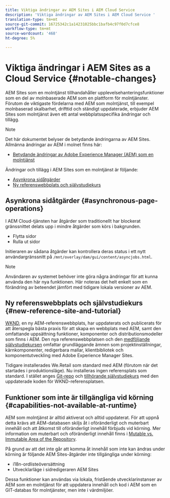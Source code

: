 ```yaml
---
title: Viktiga ändringar av AEM Sites i AEM Cloud Service
description: 'Viktiga ändringar av AEM Sites i AEM Cloud Service '
translation-type: tm+mt
source-git-commit: 16725342c1a14231025bbc1bafb4c97f0d7cfce8
workflow-type: tm+mt
source-wordcount: '468'
ht-degree: 5%

---
```



# Viktiga ändringar i AEM Sites as a Cloud Service {#notable-changes}

AEM Sites som en molntjänst tillhandahåller upplevelsehanteringsfunktioner som en del av molnbaserade AEM som en plattform för molntjänster. Förutom de viktigaste fördelarna med AEM som molntjänst, till exempel molnbaserad skalbarhet, drifttid och ständigt uppdaterade, erbjuder AEM Sites som molntjänst även ett antal webbplatsspecifika ändringar och tillägg.

>[!NOTE]
>Det här dokumentet belyser de betydande ändringarna av AEM Sites. Allmänna ändringar av AEM i molnet finns här:
>
>* [Betydande ändringar av Adobe Experience Manager (AEM) som en molntjänst](/help/release-notes/aem-cloud-changes.md)


Ändringar och tillägg i AEM Sites som en molntjänst är följande:

* [Asynkrona sidåtgärder](#asynchronous-page-operations)
* [Ny referenswebbplats och självstudiekurs](#new-reference-site-and-tutorial)

## Asynkrona sidåtgärder {#asynchronous-page-operations}

I AEM Cloud-tjänsten har åtgärder som traditionellt har blockerat gränssnittet delats upp i mindre åtgärder som körs i bakgrunden.

* Flytta sidor
* Rulla ut sidor

Initieraren av sådana åtgärder kan kontrollera deras status i ett nytt användargränssnitt på `/mnt/overlay/dam/gui/content/asyncjobs.html`.

>[!NOTE]
>
>Användaren av systemet behöver inte göra några ändringar för att kunna använda den här nya funktionen. Här noteras det helt enkelt som en förändring av beteendet jämfört med tidigare lokala versioner av AEM.

## Ny referenswebbplats och självstudiekurs {#new-reference-site-and-tutorial}

[WKND](https://wknd.site/), en ny AEM-referenswebbplats, har uppdaterats och publicerats för att återspegla bästa praxis för att skapa en webbplats med AEM, samt den omfattande uppsättning funktioner, komponenter och distributionsmodeller som finns i AEM. Den nya referenswebbplatsen och den [medföljande självstudiekursen](https://docs.adobe.com/content/help/en/experience-manager-learn/getting-started-wknd-tutorial-develop/overview.html) omfattar grundläggande ämnen som projektinställningar, kärnkomponenter, redigerbara mallar, klientbibliotek och komponentutveckling med Adobe Experience Manager Sites.

Tidigare installerades We.Retail som standard med AEM (förutom när det startades i produktionsläge).  Nu installeras ingen referensplats som standard.  I stället anges [Git-repo](https://github.com/adobe/aem-guides-wknd/) och [tillhörande självstudiekurs](https://docs.adobe.com/content/help/en/experience-manager-learn/getting-started-wknd-tutorial-develop/overview.html) med den uppdaterade koden för WKND-referensplatsen.

## Funktioner som inte är tillgängliga vid körning {#capabilities-not-available-at-runtime}

AEM som molntjänst är alltid aktiverat och alltid uppdaterat. För att uppnå detta krävs att AEM-databasen skiljs åt i oföränderligt och muterbart innehåll och att åtkomst till oföränderligt innehåll förbjuds vid körning. Mer information om muterbart och oföränderligt innehåll finns i [Mutable vs. Immutable Area of the Repository](/help/implementing/developing/introduction/aem-project-content-package-structure.md#mutable-vs-immutable).

På grund av att det inte går att komma åt innehåll som inte kan ändras under körning är följande AEM Sites-åtgärder inte tillgängliga under körning:

* i18n-ordlisteöversättning
* Utvecklarläge i sidredigeraren AEM Sites

Dessa funktioner kan användas via lokala, fristående utvecklarinstanser av AEM som en molntjänst för att uppdatera innehåll och kod i AEM som en GIT-databas för molntjänster, men inte i värdmiljöer.
